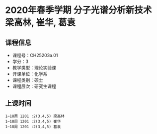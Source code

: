 # 2020年春季学期 分子光谱分析新技术 梁高林, 崔华, 葛袁






## 课程信息

- 课程号：CH25203a.01
- 学分：3
- 教学类型：理论实验课
- 开课单位：化学系
- 课程类别：硕士
- 课程层次：研究生课程

## 上课时间

```
1~18周 1201 :2(3,4,5) 梁高林
1~18周 1201 :2(3,4,5) 崔华
1~18周 1201 :2(3,4,5) 葛袁
```

